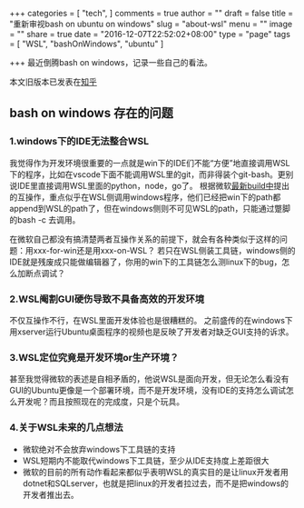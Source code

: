 +++
categories = [
  "tech",
]
comments = true
author = ""
draft = false
title = "重新审视bash on ubuntu on windows"
slug = "about-wsl"
menu = ""
image = ""
share = true
date = "2016-12-07T22:52:02+08:00"
type = "page"
tags = [
  "WSL",
  "bashOnWindows",
  "ubuntu"
]

+++
最近倒腾bash on windows，记录一些自己的看法。
<!--more-->

本文旧版本已发表在[知乎](https://www.zhihu.com/question/41967910/answer/134773244)

## bash on windows 存在的问题
### 1.windows下的IDE无法整合WSL
我觉得作为开发环境很重要的一点就是win下的IDE们不能“方便”地直接调用WSL下的程序，比如在vscode下面不能调用WSL里的git，而非得装个git-bash。更别说IDE里直接调用WSL里面的python，node，go了。
根据微软[最新build中](https://blogs.msdn.microsoft.com/commandline/)提出的互操作，重点似乎在WSL侧调用windows程序，他们已经把win下的path都append到WSL的path了，但在windows侧则不可见WSL的path，只能通过蹩脚的bash -c 去调用。

在微软自己都没有搞清楚两者互操作关系的前提下，就会有各种类似于这样的问题：用xxx-for-win还是用xxx-on-WSL？
若只在WSL侧装工具链，windows侧的IDE就是残废成只能做编辑器了，你用的win下的工具链怎么测linux下的bug，怎么加断点调试？

### 2.WSL阉割GUI硬伤导致不具备高效的开发环境
不仅互操作不行，在WSL里面开发体验也是很糟糕的。
之前盛传的在windows下用xserver运行Ubuntu桌面程序的视频也是反映了开发者对缺乏GUI支持的诉求。

### 3.WSL定位究竟是开发环境or生产环境？
甚至我觉得微软的表述是自相矛盾的，他说WSL是面向开发，但无论怎么看没有GUI的Ubuntu更像是一个部署环境，而不是开发环境，没有IDE的支持怎么调试怎么开发呢？而且按照现在的完成度，只是个玩具。

### 4.关于WSL未来的几点想法
  - 微软绝对不会放弃windows下工具链的支持
  - WSL短期内不能取代windows下工具链，至少从IDE支持度上差距很大
  - 微软的目前的所有动作看起来都似乎表明WSL的真实目的是让linux开发者用dotnet和SQLserver，也就是把linux的开发者拉过去，而不是把windows的开发者推出去。